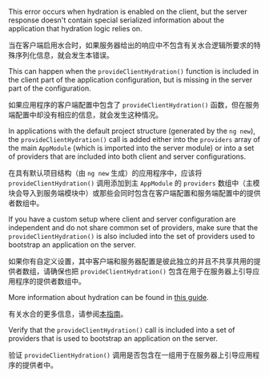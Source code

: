 This error occurs when hydration is enabled on the client, but the server response
doesn't contain special serialized information about the application that hydration
logic relies on.

当在客户端启用水合时，如果服务器给出的响应中不包含有关水合逻辑所要求的特殊序列化信息，就会发生本错误。

This can happen when the `provideClientHydration()` function is included in the client
part of the application configuration, but is missing in the server part of the configuration.

如果应用程序的客户端配置中包含了 `provideClientHydration()` 函数，但在服务端配置中却没有相应的信息，就会发生这种情况。

In applications with the default project structure \(generated by the `ng new`\),
the `provideClientHydration()` call is added either into the `providers` array of
the main `AppModule` \(which is imported into the server module\) or into a set of
providers that are included into both client and server configurations.

在具有默认项目结构（由 `ng new` 生成）的应用程序中，应该将 `provideClientHydration()` 调用添加到主 `AppModule` 的 `providers` 数组中（主模块会导入到服务端模块中）或那些会同时包含在客户端配置和服务端配置中的提供者数组中。

If you have a custom setup where client and server configuration are independent
and do not share common set of providers, make sure that the `provideClientHydration()`
is also included into the set of providers used to bootstrap an application on the server.

如果你有自定义设置，其中客户端和服务器配置是彼此独立的并且不共享共用的提供者数组，请确保也把 `provideClientHydration()` 包含在用于在服务器上引导应用程序的提供者数组中。

More information about hydration can be found in [this guide](guide/hydration).

有关水合的更多信息，请参阅[本指南](guide/hydration)。

Verify that the `provideClientHydration()` call is included into a set of providers
that is used to bootstrap an application on the server.

验证 `provideClientHydration()` 调用是否包含在一组用于在服务器上引导应用程序的提供者中。